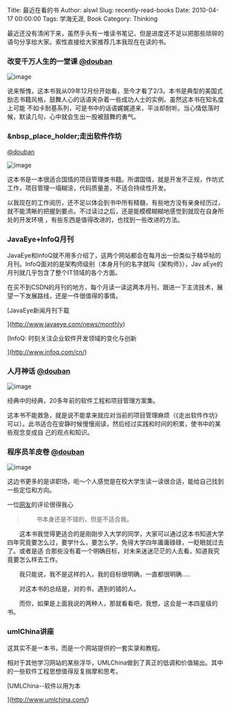 Title: 最近在看的书
Author: alswl
Slug: recently-read-books
Date: 2010-04-17 00:00:00
Tags: 学海无涯, Book
Category: Thinking

最近还没有清闲下来，虽然手头有一堆读书笔记，但是进度还不足以把那些琐碎的语句分享给大家。索性直接给大家推荐几本我现在在读的书。

### 改变千万人生的一堂课 [@douban](http://www.douban.com/subject/1156891/)

![image](https://ohsolnxaa.qnssl.com/upload_dropbox/201004/s1429078.jpg)

说来惭愧，这本书我从09年12月份开始看，至今才看了2/3。本书是典型的美国式励志书籍风格，鼓舞人心的话语夹杂着一些成功人士的实例。虽然这本书在知名度上可能
不如卡耐基系列，可是书中的话语娓娓道来，平淡却耐听。当心情低落时候，默读几句，心中就会生出一股被鼓舞的勇气。

### &nbsp_place_holder;走出软件作坊
[@douban](http://book.douban.com/subject/3319935/)

![image](https://ohsolnxaa.qnssl.com/upload_dropbox/201004/s4026944.jpg)

这本书是一本很适合国情的项目管理类书籍。所谓国情，就是开发不正规，作坊式工作，项目管理一塌糊涂，代码质量差，不适合持续性开发。

以我现在的工作阅历，还不足以体会到书中所有精髓，有些地方没有亲身经历过，就不能清晰的把握到要点。不过读过之后，还是能模模糊糊地感觉到就现在自身所处的开发环境
，有些东西是值得改进的，也找到一些改进的方法。

### JavaEye+InfoQ月刊

JavaEye和InfoQ就不用多介绍了，这两个网站都会在每月出一份类似于精华帖的月刊。InfoQ面对的是架构师级别（本身月刊的名字就叫《架构师》），Jav
aEye的月刊就几乎包含了整个IT领域的各个方面。

在买不到CSDN的月刊的地方，每个月读一读这两本月刊，跟进一下主流技术，展望一下发展路线，还是一件很值得的事情。

[JavaEye新闻月刊下载

](http://www.javaeye.com/news/monthly)

[InfoQ: 时刻关注企业软件开发领域的变化与创新

](http://www.infoq.com/cn/)

### 人月神话 [@douban](http://book.douban.com/subject/1102259/)

![image](https://ohsolnxaa.qnssl.com/upload_dropbox/201004/s1086045.jpg)

经典中的经典，20多年前的软件工程和项目管理方案集。

这本书不能救急，就是说不能拿来就应对当前的项目管理麻烦（《走出软件作坊》可以）。此书适合在安静时候慢慢阅读，然后经过实践和时间的积累，使书中的某些观念变成自
己的观点和知识。

### 程序员羊皮卷 [@douban](http://book.douban.com/subject/4025390/)

![image](https://ohsolnxaa.qnssl.com/upload_dropbox/201004/s4271706.jpg)

这边书更多的是讲职场，呃～个人感觉是在校大学生读一读很合适，能给自己找到一些定位和方向。

一位[网友](http://book.douban.com/review/2557037/)的评论很得我心

> 　　书本身还是不错的，但是不适合我。

　　这本书我觉得更适合的是刚刚步入大学的同学，大家可以通过这本书知道大学四年究竟要怎么过，要学什么，要怎么学，免得大学四年庸庸碌碌，一眨眼就过去了。或者是适
合那些没有着一个明确目标，对未来迷迷茫茫的人去看，知道我究竟要怎么样去工作。

　　我只能说，我不是这样的人，我的目标很明确，一直都很明确.....

　　对这本书的总结是，对的书，遇到的错的人。

　　而你，如果是上面我说的两种人，那就看看吧，我想，这会是一本四星级的书。

### umlChina讲座

这其实不是一本书，而是一个网站提供的一套实录和教程。

相对于其他学习网站的某些浮华，UMLChina做到了真正的低调和价值输出。其中的一些软件工程思想值得反复揣摩和思考。

[UMLChina--软件以用为本

](http://www.umlchina.com/)

